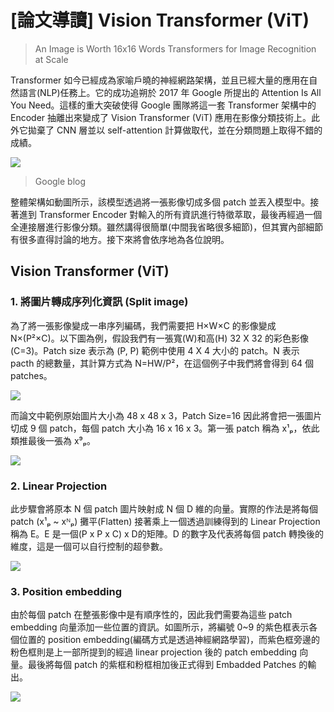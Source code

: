 # [論文導讀] Vision Transformer (ViT)
> An Image is Worth 16x16 Words Transformers for Image Recognition at Scale

Transformer 如今已經成為家喻戶曉的神經網路架構，並且已經大量的應用在自然語言(NLP)任務上。它的成功追朔於 2017 年 Google 所提出的 Attention Is All You Need。這樣的重大突破使得 Google 團隊將這一套 Transformer 架構中的 Encoder 抽離出來變成了 Vision Transformer (ViT) 應用在影像分類技術上。此外它拋棄了 CNN 層並以 self-attention 計算做取代，並在分類問題上取得不錯的成績。

![](https://1.bp.blogspot.com/-_mnVfmzvJWc/X8gMzhZ7SkI/AAAAAAAAG24/8gW2AHEoqUQrBwOqjhYB37A7OOjNyKuNgCLcBGAsYHQ/s16000/image1.gif)
> Google blog 

整體架構如動圖所示，該模型透過將一張影像切成多個 patch 並丟入模型中。接著進到 Transformer Encoder 對輸入的所有資訊進行特徵萃取，最後再經過一個全連接層進行影像分類。雖然講得很簡單(中間我省略很多細節)，但其實內部細節有很多直得討論的地方。接下來將會依序地為各位說明。

## Vision Transformer (ViT)

### 1. 將圖片轉成序列化資訊 (Split image)
為了將一張影像變成一串序列編碼，我們需要把 H×W×C 的影像變成 N×(P²×C)。以下圖為例，假設我們有一張寬(W)和高(H) 32 X 32 的彩色影像(C=3)。Patch size 表示為 (P, P) 範例中使用 4 X 4 大小的 patch。N 表示 pacth 的總數量，其計算方式為 N=HW/P²，在這個例子中我們將會得到 64 個 patches。

![](https://i.imgur.com/A6v7P5D.png)

而論文中範例原始圖片大小為 48 x 48 x 3，Patch Size=16 因此將會把一張圖片切成 9 個 patch，每個 patch 大小為 16 x 16 x 3。第一張 patch 稱為 x¹ₚ，依此類推最後一張為  x⁹ₚ。

![](https://i.imgur.com/KGoxc62.png)

### 2. Linear Projection
此步驟會將原本 N 個 patch 圖片映射成 N 個 D 維的向量。實際的作法是將每個 patch (x¹ₚ ~ xᴺₚ) 攤平(Flatten) 接著乘上一個透過訓練得到的 Linear Projection 稱為 E。E 是一個(P x P x C) x D的矩陣。D 的數字及代表將每個 patch 轉換後的維度，這是一個可以自行控制的超參數。

![](https://i.imgur.com/2J4QZzb.png)

### 3. Position embedding
由於每個 patch 在整張影像中是有順序性的，因此我們需要為這些 patch embedding 向量添加一些位置的資訊。如圖所示，將編號 0~9 的紫色框表示各個位置的 position embedding(編碼方式是透過神經網路學習)，而紫色框旁邊的粉色框則是上一部所提到的經過 linear projection 後的 patch embedding 向量。最後將每個 patch 的紫框和粉框相加後正式得到 Embadded Patches 的輸出。

![](https://i.imgur.com/zCbaI6h.png)